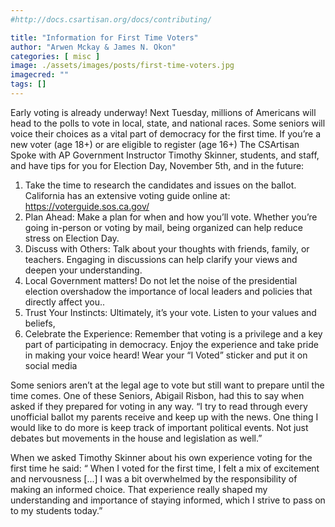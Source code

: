 ```yaml
---
#http://docs.csartisan.org/docs/contributing/

title: "Information for First Time Voters"
author: "Arwen Mckay & James N. Okon"
categories: [ misc ]
image: ./assets/images/posts/first-time-voters.jpg
imagecred: ""
tags: []
---
```

Early voting is already underway!  Next Tuesday, millions of Americans will head to the polls to vote in local, state, and national races. Some seniors will voice their choices as a vital part of democracy for the first time. If you’re a new voter (age 18+) or are eligible to register (age 16+) The CSArtisan Spoke with AP Government Instructor Timothy Skinner, students, and staff, and  have tips for you for Election Day, November 5th, and in the future: 

1. Take the time to research the candidates and issues on the ballot. California has an extensive voting guide online at: https://voterguide.sos.ca.gov/
2. Plan Ahead: Make a plan for when and how you’ll vote. Whether you’re going in-person or voting by mail, being organized can help reduce stress on Election Day.
3. Discuss with Others: Talk about your thoughts with friends, family, or teachers. Engaging in discussions can help clarify your views and deepen your understanding.
4. Local Government matters!  Do not let the noise of the presidential election overshadow the importance of local leaders and policies that directly affect you..
5. Trust Your Instincts: Ultimately, it’s your vote. Listen to your values and beliefs,
6. Celebrate the Experience: Remember that voting is a privilege and a key part of participating in democracy. Enjoy the experience and take pride in making your voice heard! Wear your “I Voted” sticker and put it on social media

Some seniors aren’t at the legal age to vote but still want to prepare until the time comes. One of these Seniors, Abigail Risbon, had this to say when asked if they prepared for voting in any way. “I try to read through every unofficial ballot my parents receive and keep up with the news. One thing I would like to do more is keep track of important political events. Not just debates but movements in the house and legislation as well.” 

When we asked Timothy Skinner about his own experience voting for the first time he said: “ When I voted for the first time, I felt a mix of excitement and nervousness [...] I was a bit overwhelmed by the responsibility of making an informed choice. That experience really shaped my understanding and importance of staying informed, which I strive to pass on to my students today.”